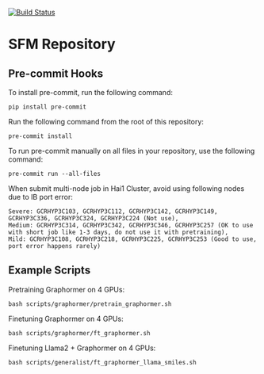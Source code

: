 [![Build Status](https://dev.azure.com/AI4ScienceSFM/SFM_framework/_apis/build/status%2FPython%20Unit%20Tests?branchName=main)](https://dev.azure.com/AI4ScienceSFM/SFM_framework/_build/latest?definitionId=1&branchName=main)

# SFM Repository


## Pre-commit Hooks

To install pre-commit, run the following command:
```
pip install pre-commit
```

Run the following command from the root of this repository:
```
pre-commit install
```

To run pre-commit manually on all files in your repository, use the following command:
```
pre-commit run --all-files
```


When submit multi-node job in Hai1 Cluster, avoid using following nodes due to IB port error:
```
Severe: GCRHYP3C103, GCRHYP3C112, GCRHYP3C142, GCRHYP3C149, GCRHYP3C336, GCRHYP3C324, GCRHYP3C224 (Not use),
Medium: GCRHYP3C314, GCRHYP3C342, GCRHYP3C346, GCRHYP3C257 (OK to use with short job like 1-3 days, do not use it with pretraining),
Mild: GCRHYP3C108, GCRHYP3C218, GCRHYP3C225, GCRHYP3C253 (Good to use, port error happens rarely)
```

## Example Scripts
Pretraining Graphormer on 4 GPUs:
```
bash scripts/graphormer/pretrain_graphormer.sh
```

Finetuning Graphormer on 4 GPUs:
```
bash scripts/graphormer/ft_graphormer.sh
```

Finetuning Llama2 + Graphormer on 4 GPUs:
```
bash scripts/generalist/ft_graphormer_llama_smiles.sh
```
